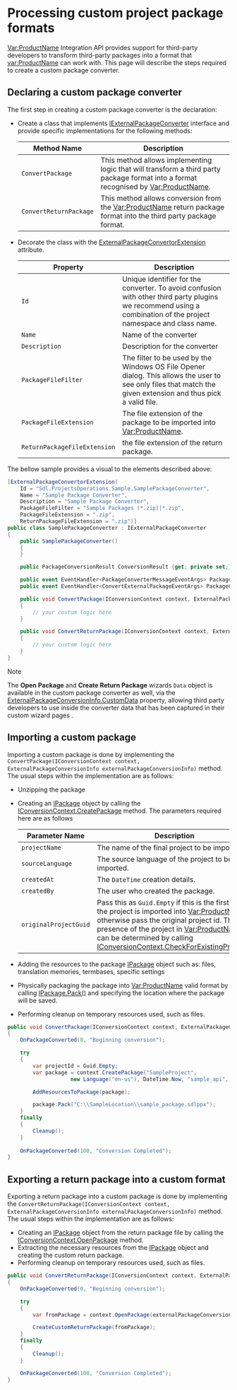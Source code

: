 # Processing custom project package formats

<Var:ProductName> Integration API provides support for third-party developers to transform third-party packages into a format that <var:ProductName> can work with. 
This page will describe the steps required to create a custom package converter.

## Declaring a custom package converter

The first step in creating a custom package converter is the declaration:
- Create a class that implements [IExternalPackageConverter](../../api/integration/Sdl.TranslationStudioAutomation.IntegrationApi.Packaging.IExternalPackageConverter.yml) interface and provide specific implementations for the following methods:

    |Method Name| Description|
    | --------  | -----------|
    |`ConvertPackage`| This method allows implementing logic that will transform a third party package format into a format recognised by <Var:ProductName>. |
    |`ConvertReturnPackage`|This method allows conversion from the <Var:ProductName> return package format into the third party package format.|

- Decorate the class with the [ExternalPackageConvertorExtension](../../api/integration/Sdl.TranslationStudioAutomation.IntegrationApi.Extensions.ExternalPackageConvertorExtensionAttribute.yml) attribute. 
 
    | Property | Description |
    | -------- | ----------- |
    | `Id`| Unique identifier for the converter. To avoid confusion with other third party plugins we recommend using a combination of the project namespace and class name. |
    | `Name` | Name of the converter |
    | `Description` | Description for the converter |
    | `PackageFileFilter` | The filter to be used by the Windows OS File Opener dialog. This allows the user to see only files that match the given extension and thus pick a valid file. |
    |`PackageFileExtension`| The file extension of the package to be imported into <Var:ProductName>.|
    |`ReturnPackageFileExtension`|the file extension of the return package.|

The bellow sample provides a visual to the elements described above:

```cs
[ExternalPackageConvertorExtension(
    Id = "Sdl.ProjectsOperations.Sample.SamplePackageConverter",
    Name = "Sample Package Converter",
    Description = "Sample Package Converter",
    PackageFileFilter = "Sample Packages (*.zip)|*.zip",
    PackageFileExtension = ".zip",
    ReturnPackageFileExtension = ".zip")]
public class SamplePackageConverter : IExternalPackageConverter
{
    public SamplePackageConverter()
    {
    }

    public PackageConversionResult ConversionResult {get; private set;}

    public event EventHandler<PackageConverterMessageEventArgs> PackageMessage;
    public event EventHandler<ConvertExternalPackageEventArgs> PackageConverted;

    public void ConvertPackage(IConversionContext context, ExternalPackageConversionInfo externalPackageConversionInfo)
    {
        // your costum logic here
    }

    public void ConvertReturnPackage(IConversionContext context, ExternalPackageConversionInfo externalPackageConversionInfo)
    {
        // your custom logic here
    }
}
```

> [!NOTE]
> The __Open Package__ and __Create Return Package__ wizards `Data` object is available in the custom package converter as well, via the [ExternalPackageConversionInfo.CustomData](../../api/integration/Sdl.TranslationStudioAutomation.IntegrationApi.Packaging.ExternalPackageConversionInfo.yml#Sdl_TranslationStudioAutomation_IntegrationApi_Packaging_ExternalPackageConversionInfo_CustomData) property, allowing third party developers to use inside the converter data that has been captured in their custom wizard pages .

## Importing a custom package
Importing a custom package is done by implementing the `ConvertPackage(IConversionContext context, ExternalPackageConversionInfo externalPackageConversionInfo)` method. The usual steps within the implementation are as follows:
- Unzipping the package
- Creating an [IPackage](../../api/projectautomation/Sdl.ProjectAutomation.Core.IPackage.yml) object by calling the [IConversionContext.CreatePackage](../../api/integration/Sdl.TranslationStudioAutomation.IntegrationApi.Packaging.IConversionContext.yml#Sdl_TranslationStudioAutomation_IntegrationApi_Packaging_IConversionContext_CreatePackage_System_String_Sdl_Core_Globalization_Language_System_DateTime_System_String_System_Guid_) method. The parameters required here are as follows

    | Parameter Name | Description |
    | -------------- | ----------- |
    |`projectName`| The name of the final project to be imported. |
    |`sourceLanguage`| The source language of the project to be imported. |
    |`createdAt`| The `DateTime` creation details. |
    |`createdBy`| The user who created the package. |
    |`originalProjectGuid`| Pass this as `Guid.Empty` if this is the first time the project is imported into <Var:ProductName>, otherwise pass the original project id. The presence of the project in <Var:ProductName> can be determined by calling [IConversionContext.CheckForExistingProject()](../../api/integration/Sdl.TranslationStudioAutomation.IntegrationApi.Packaging.IConversionContext.yml#Sdl_TranslationStudioAutomation_IntegrationApi_Packaging_IConversionContext_CheckForExistingProject_System_Guid_) 
- Adding the resources to the package [IPackage](../../api/projectautomation/Sdl.ProjectAutomation.Core.IPackage.yml) object such as: files, translation memories, termbases, specific settings
- Physically packaging the package into <Var:ProductName> valid format by calling [IPackage.Pack()](../../api/projectautomation/Sdl.ProjectAutomation.Core.IPackage.yml#Sdl_ProjectAutomation_Core_IPackage_Pack_System_String_) and specifying the location where the package will be saved.
- Performing cleanup on temporary resources used, such as files.

```cs
public void ConvertPackage(IConversionContext context, ExternalPackageConversionInfo externalPackageConversionInfo)
{
    OnPackageConverted(0, "Beginning conversion");

    try
    {
        var projectId = Guid.Empty;              
        var package = context.CreatePackage("SampleProject", 
                    new Language("en-us"), DateTime.Now, "sample_api", projectId);

        AddResourcesToPackage(package);

        package.Pack("C:\\SampleLocation\\sample_package.sdlppx");
    }
    finally
    {
        Cleanup();
    }
     
    OnPackageConverted(100, "Conversion Completed");
}
```

## Exporting a return package into a custom format
Exporting a return package into a custom package is done by implementing the `ConvertReturnPackage(IConversionContext context, ExternalPackageConversionInfo externalPackageConversionInfo)` method. The usual steps within the implementation are as follows:
- Creating an [IPackage](../../api/projectautomation/Sdl.ProjectAutomation.Core.IPackage.yml) object from the return package file by calling the [IConversionContext.OpenPackage](../../api/integration/Sdl.TranslationStudioAutomation.IntegrationApi.Packaging.IConversionContext.yml#Sdl_TranslationStudioAutomation_IntegrationApi_Packaging_IConversionContext_OpenPackage_System_String_) method. 
- Extracting the necessary resources from the [IPackage](../../api/projectautomation/Sdl.ProjectAutomation.Core.IPackage.yml) object and creating the custom return package.
- Performing cleanup on temporary resources used, such as files.

```cs
public void ConvertReturnPackage(IConversionContext context, ExternalPackageConversionInfo externalPackageConversionInfo)
{
    OnPackageConverted(0, "Beginning conversion");

    try
    {
        var fromPackage = context.OpenPackage(externalPackageConversionInfo.FromPackagePath);

        CreateCustomReturnPackage(fromPackage);
    }
    finally
    {
        Cleanup();
    }

    OnPackageConverted(100, "Conversion Completed");
}
```

